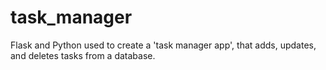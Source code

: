 # task_manager

Flask and Python used to create a 'task manager app', that adds, updates, and deletes tasks from a database.
